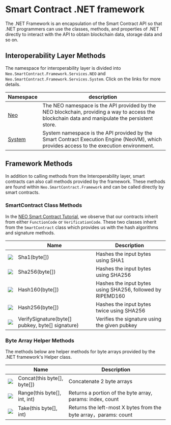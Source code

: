 # Smart Contract .NET framework

The .NET Framework is an encapsulation of the Smart Contract API so that .NET programmers can use the classes, methods, and properties of .NET directly to interact with the API to obtain blockchain data, storage data and so on.

## Interoperability Layer Methods

The namespace for interoperability layer is divided into `Neo.SmartContract.Framework.Services.NEO` and `Neo.SmartContract.Framework.Services.System`. Click on the links for more details. 

| Namespace | description |
| --------- | ----------- |
| [Neo](dotnet/neo.md) | The NEO namespace is the API provided by the NEO blockchain, providing a way to access the blockchain data and manipulate the persistent store. |
| [System](dotnet/system.md) | System namespace is the API provided by the Smart Contract Execution Engine (NeoVM), which provides access to the execution environment. |

## Framework Methods

In addition to calling methods from the Interoperability layer, smart contracts can also call methods provided by the framework. These methods are found within `Neo.SmartContract.Framework` and can be called directly by smart contracts.

### SmartContract Class Methods

In the [NEO Smart Contract Tutorial](../tutorial.md), we observe that our contracts inherit from either `FunctionCode` or `VerificationCode`. These two classes inherit from the `SmartContract` class which provides us with the hash algorithms and signature methods.

|                                                        | Name                                             | Description                                             |
| ------------------------------------------------------ | ------------------------------------------------ | ------------------------------------------------------- |
| ![](https://i-msdn.sec.s-msft.com/dynimg/IC91302.jpeg) | Sha1(byte[])                                     | Hashes the input bytes using SHA1                       |
| ![](https://i-msdn.sec.s-msft.com/dynimg/IC91302.jpeg) | Sha256(byte[])                                   | Hashes the input bytes using SHA256                     |
| ![](https://i-msdn.sec.s-msft.com/dynimg/IC91302.jpeg) | Hash160(byte[])                                  | Hashes the input bytes using SHA256, followed by RIPEMD160|
| ![](https://i-msdn.sec.s-msft.com/dynimg/IC91302.jpeg) | Hash256(byte[])                                  | Hashes the input bytes twice using SHA256               |
| ![](https://i-msdn.sec.s-msft.com/dynimg/IC91302.jpeg) | VerifySignature(byte[] pubkey, byte[] signature) | Verifies the signature using the given pubkey           |

### Byte Array Helper Methods

The methods below are helper methods for byte arrays provided by the .NET framework's Helper class.

|                                                        | Name                         | Description                                                      |
| ------------------------------------------------------ | ---------------------------- | ---------------------------------------------------------------- |
| ![](https://i-msdn.sec.s-msft.com/dynimg/IC91302.jpeg) | Concat(this byte[], byte[])  | Concatenate 2 byte arrays                                        |
| ![](https://i-msdn.sec.s-msft.com/dynimg/IC91302.jpeg) | Range(this byte[], int, int) | Returns a portion of the byte array, params: index, count        |
| ![](https://i-msdn.sec.s-msft.com/dynimg/IC91302.jpeg) | Take(this byte[], int)       | Returns the left-most X bytes from the byte array，params: count |